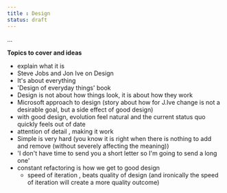 ```yaml
---
title : Design
status: draft
---
```


...

**Topics to cover and ideas**

 - explain what it is
 - Steve Jobs and Jon Ive on Design
 - It's about everything
 - 'Design of everyday things' book
 - Design is not about how things look, it is about how they work
 - Microsoft approach to design (story about how for J.Ive change is not a desirable goal, but a side effect of good design)
 - with good design, evolution feel natural and the current status quo quickly feels out of date
 - attention of detail , making it work
 - Simple is very hard (you know it is right when there is nothing to add and remove (without severely affecting the meaning))
 - 'I don't have time to send you a short letter so I'm going to send a long one' 
 - constant refactoring is how we get to good design
    - speed of iteration , beats quality of design (and ironically the speed of iteration will create a more quality outcome)